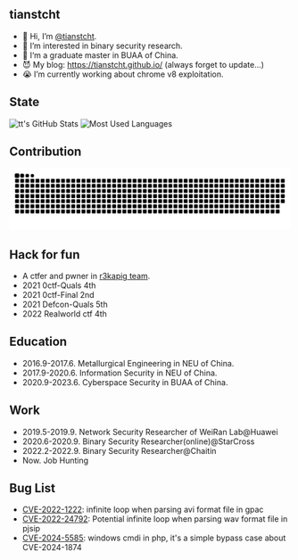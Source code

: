 ## tianstcht
- 👋 Hi, I’m [@tianstcht](https://github.com/tianstcht).
- 👀 I’m interested in binary security research.
- 🎩 I‘m a graduate master in BUAA of China.
- 😈 My blog: https://tianstcht.github.io/ (always forget to update...)
- 😭 I’m currently working about chrome v8 exploitation.

## State
<img height="130px" src="https://github-readme-stats.vercel.app/api?username=tianstcht&hide_title=true&show_icons=true&hide=issues&include_all_commits=true&count_private=true&theme=vue&hide_border=true" alt="tt's GitHub Stats"> <img height="130px" src="https://github-readme-stats.vercel.app/api/top-langs?username=tianstcht&hide_title=true&layout=compact&theme=vue&hide_border=true%&hide=html" alt="Most Used Languages">

## Contribution
![github contribution grid snake animation](https://github.com/tianstcht/tianstcht/blob/output/github-contribution-grid-snake.svg?palette=github-dark)

## Hack for fun
- A ctfer and pwner in [r3kapig team](https://r3kapig.com/).
- 2021 0ctf-Quals 4th
- 2021 0ctf-Final 2nd
- 2021 Defcon-Quals 5th
- 2022 Realworld ctf 4th

## Education
- 2016.9-2017.6. Metallurgical Engineering in NEU of China.
- 2017.9-2020.6. Information Security in NEU of China.
- 2020.9-2023.6. Cyberspace Security in BUAA of China.

## Work
- 2019.5-2019.9. Network Security Researcher of WeiRan Lab@Huawei
- 2020.6-2020.9. Binary Security Researcher(online)@StarCross
- 2022.2-2022.9. Binary Security Researcher@Chaitin
- Now. Job Hunting

## Bug List
- [CVE-2022-1222](https://huntr.dev/bounties/f8cb85b8-7ff3-47f1-a9a6-7080eb371a3d/): infinite loop when parsing avi format file in gpac
- [CVE-2022-24792](https://github.com/pjsip/pjproject/security/advisories/GHSA-rwgw-vwxg-q799): Potential infinite loop when parsing wav format file in pjsip
- [CVE-2024-5585](https://github.com/php/php-src/security/advisories/GHSA-9fcc-425m-g385): windows cmdi in php, it's a simple bypass case about CVE-2024-1874

